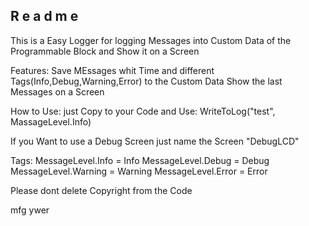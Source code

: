 R e a d m e
-----------
This is a Easy Logger for logging Messages into Custom Data of the Programmable Block and Show it on a Screen


Features:
Save MEssages whit Time and different Tags(Info,Debug,Warning,Error) to the Custom Data
Show the last Messages on a Screen

How to Use:
just Copy to your Code and Use:
WriteToLog("test", MassageLevel.Info)

If you Want to use a Debug Screen just name the Screen "DebugLCD"

Tags:
MessageLevel.Info = Info
MessageLevel.Debug = Debug
MessageLevel.Warning = Warning
MessageLevel.Error = Error



Please dont delete Copyright from the Code

mfg ywer

